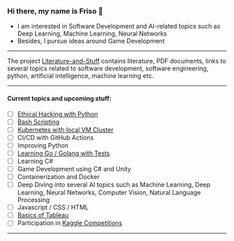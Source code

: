 ### Hi there, my name is Friso 👋

<!--
**FOehlschlaeger/FOehlschlaeger** is a ✨ _special_ ✨ repository because its `README.md` (this file) appears on your GitHub profile.

Here are some ideas to get you started:

- 🔭 I’m currently working on ...
- 🌱 I’m currently learning ...
- 👯 I’m looking to collaborate on ...
- 🤔 I’m looking for help with ...
- 💬 Ask me about ...
- 📫 How to reach me: ...
- 😄 Pronouns: ...
- ⚡ Fun fact: ...
-->
- I am interested in Software Development and AI-related topics such as Deep Learning, Machine Learning, Neural Networks
- Besides, I pursue ideas around Game Development

---
The project [Literature-and-Stuff](https://github.com/FOehlschlaeger/Literature-and-Stuff) contains literature, PDF documents, links to several topics related to software development, software engineering, python, artificial intelligence, machine learning etc.

---
#### Current topics and upcoming stuff:
- [ ] [Ethical Hacking with Python](https://github.com/FOehlschlaeger/udemy-ethical-hacking-python)
- [ ] [Bash Scripting](https://github.com/FOehlschlaeger/Learn-Bash-Scripting)
- [ ] [Kubernetes with local VM Cluster](https://github.com/FOehlschlaeger/Learning-Kubernetes)
- [ ] CI/CD with GitHub Actions
- [ ] Improving Python
- [ ] [Learning Go / Golang with Tests](https://github.com/FOehlschlaeger/Learn-Go-with-Tests)
- [ ] Learning C#
- [ ] Game Development using C# and Unity
- [ ] Containerization and Docker
- [ ] Deep Diving into several AI topics such as Machine Learning, Deep Learning, Neural Networks, Computer Vision, Natural Language Processing
- [ ] Javascript / CSS / HTML
- [ ] [Basics of Tableau](https://github.com/FOehlschlaeger/udemy-tableau-fundamentals-of-data-visualization)
- [ ] Participation in [Kaggle Competitions](https://www.kaggle.com/)

---
